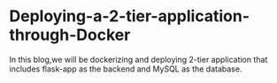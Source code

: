 # Deploying-a-2-tier-application-through-Docker

In this blog,we will be dockerizing and deploying 2-tier application that includes flask-app as the backend and MySQL as the database.
